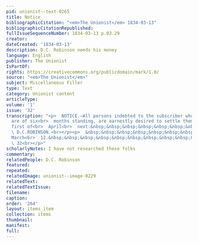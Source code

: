 ```yaml
---
pid: unionist--text-0265
title: Notice
bibliographicCitation: "<em>The Unionist</em> 1834-03-13"
bibliographicCitationRepublished: 
fullIssueSequenceNumber: 1834-03-13 p.03.29
creator: 
dateCreated: '1834-03-13'
description: D.C. Robinson needs his money
language: English
publisher: The Unionist
IsPartOf: 
rights: https://creativecommons.org/publicdomain/mark/1.0/
source: "<em>The Unionist</em>"
subject: Miscellaneous Filler
type: Text
category: Unionist content
articleType: 
volume: '1'
issue: '32'
transcription: "<p>  NOTICE.—All persons indebted to the subscriber whose accounts
  are of six<br>  months standing, are earnestly desired to settle them before the
  first of<br>  April<br>  next.&nbsp;&nbsp;&nbsp;&nbsp;&nbsp;&nbsp;&nbsp;&nbsp;&nbsp;&nbsp;&nbsp;&nbsp;&nbsp;&nbsp;<br>
  \ D.C.ROBINSON.<br></p><p>  &nbsp;&nbsp;&nbsp;&nbsp;&nbsp;&nbsp;&nbsp;&nbsp;&nbsp;&nbsp;&nbsp;
  March<br>  12.&nbsp;&nbsp;&nbsp;&nbsp;&nbsp;&nbsp;&nbsp;&nbsp;&nbsp;&nbsp;&nbsp;&nbsp;&nbsp;&nbsp;&nbsp;&nbsp;&nbsp;&nbsp;&nbsp;&nbsp;&nbsp;&nbsp;&nbsp;&nbsp;&nbsp;&nbsp;&nbsp;&nbsp;&nbsp;&nbsp;&nbsp;&nbsp;&nbsp;&nbsp;&nbsp;&nbsp;&nbsp;&nbsp;&nbsp;&nbsp;&nbsp;&nbsp;&nbsp;&nbsp;&nbsp;&nbsp;&nbsp;&nbsp;&nbsp;&nbsp;&nbsp;&nbsp;&nbsp;&nbsp;&nbsp;&nbsp;&nbsp;&nbsp;&nbsp;&nbsp;&nbsp;&nbsp;&nbsp;&nbsp;&nbsp;&nbsp;&nbsp;&nbsp;&nbsp;&nbsp;&nbsp;&nbsp;&nbsp;&nbsp;&nbsp;&nbsp;&nbsp;&nbsp;&nbsp;&nbsp;&nbsp;&nbsp;&nbsp;&nbsp;&nbsp;&nbsp;&nbsp;&nbsp;&nbsp;&nbsp;&nbsp;&nbsp;&nbsp;&nbsp;&nbsp;&nbsp;&nbsp;&nbsp;&nbsp;&nbsp;&nbsp;&nbsp;&nbsp;&nbsp;&nbsp;&nbsp;&nbsp;&nbsp;&nbsp;&nbsp;&nbsp;&nbsp;&nbsp;&nbsp;<br>
  \ 32<br></p>"
scholarlyNotes: I have not researched these folks
commentary: 
relatedPeople: D.C. Robinson
featured: 
repeated: 
relatedImage: unionist--image-0229
relatedText: 
relatedTextIssue: 
filename: 
caption: 
order: '264'
layout: items_item
collection: items
thumbnail: 
manifest: 
full: 
---
```


